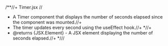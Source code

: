 /**//+
Timer.jsx //
 * A Timer component that displays the number of seconds elapsed since the component was mounted.//+
 * The timer updates every second using the useEffect hook.//+
 *//+
 * @returns {JSX.Element} - A JSX element displaying the number of seconds elapsed.//+
 *///
